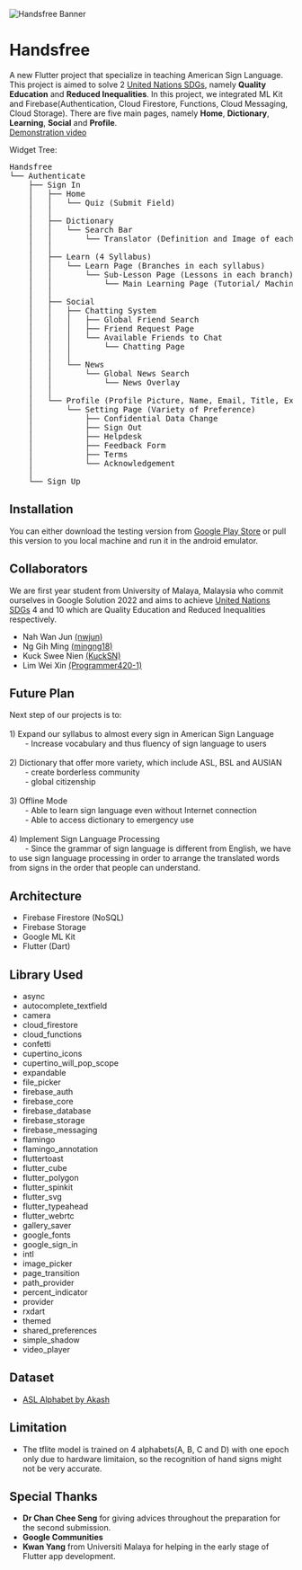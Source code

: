![Handsfree Banner](https://github.com/quartet02/handsfree/blob/master/assets/image/banner.png)
# Handsfree 
A new Flutter project that specialize in teaching American Sign Language. This project is aimed to solve 2 [United Nations SDGs](https://developers.google.com/community/gdsc-solution-challenge/UN-goals), namely **Quality Education** and **Reduced Inequalities**. 
In this project, we integrated ML Kit and Firebase(Authentication, Cloud Firestore, Functions, Cloud Messaging, Cloud Storage). There are five main pages, namely **Home**, **Dictionary**, **Learning**, **Social** and **Profile**.  
 [Demonstration video](https://youtu.be/HPf20P4IBVU)

Widget Tree:
<pre>
Handsfree
└── Authenticate
    ├── Sign In
    │   ├── Home
    │   │   └── Quiz (Submit Field)
    │   │   
    │   ├── Dictionary
    │   │   └── Search Bar 
    │   │       └── Translator (Definition and Image of each Sign)
    │   │
    │   ├── Learn (4 Syllabus)
    │   │   └── Learn Page (Branches in each syllabus)
    │   │       └── Sub-Lesson Page (Lessons in each branch)
    │   │           └── Main Learning Page (Tutorial/ Machine Learning Model Assessed Question)
    │   │
    │   ├── Social
    │   │   ├── Chatting System
    │   │   │   ├── Global Friend Search
    │   │   │   ├── Friend Request Page
    │   │   │   └── Available Friends to Chat
    │   │   │       └── Chatting Page
    │   │   │
    │   │   └── News
    │   │       └── Global News Search
    │   │           └── News Overlay
    │   │
    │   └── Profile (Profile Picture, Name, Email, Title, Experience Bar, Level, Leaderboard)
    │       └── Setting Page (Variety of Preference)
    │           ├── Confidential Data Change
    │           ├── Sign Out
    │           ├── Helpdesk
    │           ├── Feedback Form
    │           ├── Terms
    │           └── Acknowledgement 
    │
    └── Sign Up
</pre> 

## Installation
You can either download the testing version from [Google Play Store](https://play.google.com/store/apps/details?id=com.umquartet02.handsfree) or pull this version to you local machine and run it in the android emulator.

## Collaborators
We are first year student from University of Malaya, Malaysia who commit ourselves in Google Solution 2022 and aims to achieve [United Nations SDGs](https://developers.google.com/community/gdsc-solution-challenge/UN-goals) 4 and 10 which are Quality Education and Reduced Inequalities respectively. 

- Nah Wan Jun [(nwjun)](https://github.com/nwjun)
- Ng Gih Ming [(mingng18)](https://github.com/mingng18)
- Kuck Swee Nien [(KuckSN)](https://github.com/KuckSN)
- Lim Wei Xin [(Programmer420-1)](https://github.com/Programmer420-1)

## Future Plan
Next step of our projects is to: <br />
<br />
    1) Expand our syllabus to almost every sign in American Sign Language <br />
&emsp;&emsp;- Increase vocabulary and thus fluency of sign language to users <br />
<br />
    2) Dictionary that offer more variety, which include ASL, BSL and AUSIAN <br />
&emsp;&emsp;- create borderless community <br />
&emsp;&emsp;- global citizenship <br />
<br />
    3) Offline Mode <br />
&emsp;&emsp;- Able to learn sign language even without Internet connection <br />
&emsp;&emsp;- Able to access dictionary to emergency use <br />
<br />
    4) Implement Sign Language Processing <br />
&emsp;&emsp;- Since the grammar of sign language is different from English, we have to use sign language processing in order to arrange the translated words from signs in the order that people can understand. <br />

## Architecture
- Firebase Firestore (NoSQL)
- Firebase Storage
- Google ML Kit
- Flutter (Dart)

## Library Used
- async
- autocomplete_textfield
- camera
- cloud_firestore
- cloud_functions
- confetti
- cupertino_icons
- cupertino_will_pop_scope
- expandable
- file_picker
- firebase_auth
- firebase_core
- firebase_database
- firebase_storage
- firebase_messaging
- flamingo
- flamingo_annotation
- fluttertoast 
- flutter_cube
- flutter_polygon
- flutter_spinkit
- flutter_svg
- flutter_typeahead
- flutter_webrtc
- gallery_saver
- google_fonts
- google_sign_in
- intl
- image_picker
- page_transition
- path_provider
- percent_indicator
- provider
- rxdart
- themed
- shared_preferences
- simple_shadow
- video_player

## Dataset
- [ASL Alphabet by Akash](https://www.kaggle.com/datasets/grassknoted/asl-alphabet)

## Limitation
- The tflite model is trained on 4 alphabets(A, B, C and D) with one epoch only due to hardware limitaion, so the recognition of hand signs might not be very accurate.

## Special Thanks
- **Dr Chan Chee Seng** for giving advices throughout the preparation for the second submission.
- **Google Communities**
- **Kwan Yang** from Universiti Malaya for helping in the early stage of Flutter app development.
